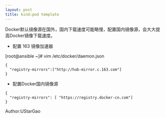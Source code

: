 ```yaml
---
layout: post
title: kind:pod template
---
```

Docker默认镜像源在国外，国内下载速度可能略慢，配置国内镜像源，会大大提高Docker镜像下载速度。
-  配置 163 镜像加速器

[root@ansible ~]# vim /etc/docker/daemon.json
```
{
  "registry-mirrors":["http://hub-mirror.c.163.com"]
}
```
- 配置Docker国内镜像源

```
{
  "registry-mirrors": [ "https://registry.docker-cn.com"]
}
```

Author:UStarGao
